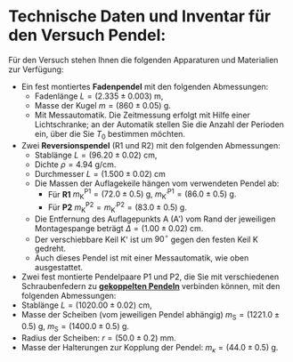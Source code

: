 # Technische Daten und Inventar für den Versuch Pendel:

Für den Versuch stehen Ihnen die folgenden Apparaturen und Materialien zur Verfügung:

- Ein fest montiertes **Fadenpendel** mit den folgenden Abmessungen: 
  - Fadenlänge $L=(2.335\pm0.003)\ \mathrm{m}$, 
  - Masse der Kugel $m=(860\pm0.05)\ \mathrm{g}$.
  - Mit Messautomatik. Die Zeitmessung erfolgt mit Hilfe einer Lichtschranke; an der Automatik stellen Sie die Anzahl der Perioden ein, über die Sie $T_{0}$ bestimmen möchten. 
- Zwei **Reversionspendel** (R1 und R2) mit den folgenden Abmessungen:
  -  Stablänge $L=(96.20\pm0.02)\ \mathrm{cm}$,
  - Dichte $\rho=4.94\ \mathrm{g/cm}$.
  - Durchmesser $L=(1.500\pm0.02)\ \mathrm{cm}$
  - Die Massen der Auflagekeile hängen vom verwendeten Pendel ab: 
    - Für **R1** $m_{\mathrm{K}}^{\mathrm{P1}}=(72.0\pm0.5)\ \mathrm{g},\ m_{\mathrm{K^{\prime}}}^{\mathrm{P1}}=(86.0\pm0.5)\ \mathrm{g}.$ 
    - Für **P2** $m_{\mathrm{K}}^{\mathrm{P2}}=m_{\mathrm{K^{\prime}}}^{\mathrm{P2}}=(83.0\pm0.5)\ \mathrm{g}$. 
  - Die Entfernung des Auflagepunkts A (A') vom Rand der jeweiligen Montagespange beträgt $\Delta=(1.00\pm0.02)\ \mathrm{cm}$. 
  - Der verschiebbare Keil K' ist um $90^{\circ}$ gegen den festen Keil K gedreht.
  - Auch dieses Pendel ist mit einer Messautomatik, wie oben ausgestattet. 
- Zwei fest montierte Pendelpaare P1 und P2, die Sie mit verschiedenen Schraubenfedern zu [**gekoppelten Pendeln**](https://de.wikipedia.org/wiki/Gekoppelte_Pendel) verbinden können, mit den folgenden Abmessungen:
- Stablänge $L=(1020.00\pm0.02)\ \mathrm{cm}$,
- Masse der Scheiben (vom jeweiligen Pendel abhängig) $m_{\mathrm{S}}=(1221.0\pm0.5)\ \mathrm{g},\ m_{\mathrm{S}}=(1400.0\pm0.5)\ \mathrm{g}$.
- Radius der Scheiben: $r=(50.0\pm0.2)\ \mathrm{mm}$.
- Masse der Halterungen zur Kopplung der Pendel: $m_{\kappa}=(44.0\pm0.5)\ \mathrm{g}$.
